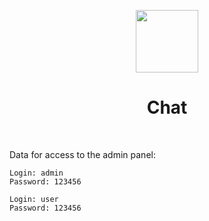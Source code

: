 <p align="center">
    <a href="https://github.com/yiisoft" target="_blank">
        <img src="https://avatars0.githubusercontent.com/u/993323" height="100px">
    </a>
    <h1 align="center">Chat</h1>
    <br>
</p>

Data for access to the admin panel:

~~~
Login: admin
Password: 123456
~~~

~~~
Login: user
Password: 123456
~~~